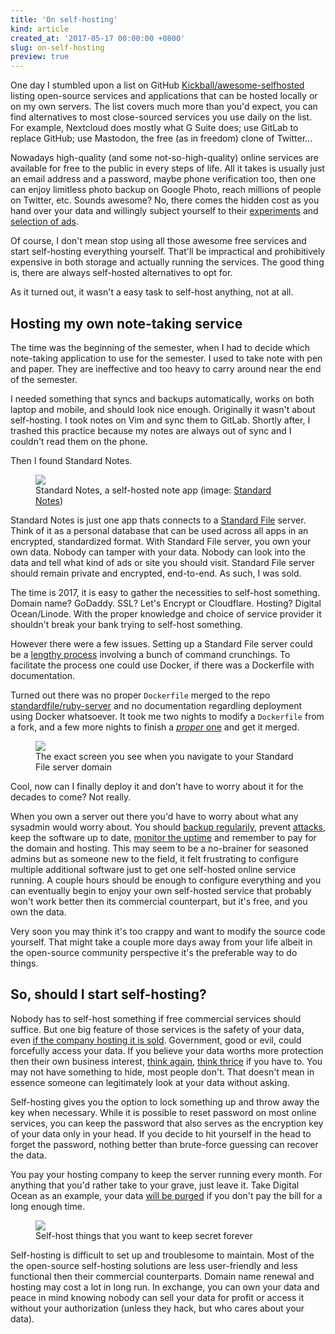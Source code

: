 ```yaml
---
title: 'On self-hosting'
kind: article
created_at: '2017-05-17 00:00:00 +0800'
slug: on-self-hosting
preview: true
---
```


One day I stumbled upon a list on GitHub
[Kickball/awesome-selfhosted](https://github.com/Kickball/awesome-selfhosted)
listing open-source services and applications that can be hosted locally
or on my own servers. The list covers much more than you'd expect, you
can find alternatives to most close-sourced services you use daily on
the list. For example, Nextcloud does mostly what G Suite does; use GitLab to
replace GitHub; use Mastodon, the free (as in freedom) clone of Twitter...

Nowadays high-quality (and some not-so-high-quality) online services are
available for free to the public in every steps of life. All it takes is
usually just an email address and a password, maybe phone verification
too, then one can enjoy limitless photo backup on Google Photo,
reach millions of people on Twitter, etc. Sounds awesome? No, there
comes the hidden cost as you hand over your data and willingly subject
yourself to their [experiments](https://www.theguardian.com/technology/2014/oct/02/facebook-sorry-secret-psychological-experiment-users) and [selection of ads](https://privacy.google.com/intl/en/how-ads-work.html).

Of course, I don't mean stop using all those awesome free services and
start self-hosting everything yourself. That'll be impractical and
prohibitively expensive in both storage and actually running the
services. The good thing is, there are always self-hosted alternatives
to opt for.

As it turned out, it wasn't a easy task to self-host anything, not at
all.

## Hosting my own note-taking service

The time was the beginning of the semester, when I had to decide which
note-taking application to use for the semester. I used to take note
with pen and paper. They are ineffective and too heavy to carry around
near the end of the semester.

I needed something that syncs and backups automatically, works on both
laptop and mobile, and should look nice enough. Originally it wasn't about
self-hosting. I took notes on Vim and sync them to GitLab. Shortly
after, I trashed this practice because my notes are always out of sync
and I couldn't read them on the phone.

Then I found Standard Notes.

<figure>
<img src='./hero-banner.png'/>
<figcaption>Standard Notes, a self-hosted note app (image: <a href='https://standardnotes.org/'>Standard Notes</a>)</figcaption>
</figure>

Standard Notes is just one app thats connects to a [Standard File](https://standardfile.org/)
server. Think of it as a personal database that can be used across all
apps in an encrypted, standardized format. With Standard File server, you
own your own data. Nobody can tamper with your data. Nobody can look into
the data and tell what kind of ads or site you should visit. Standard File server
should remain private and encrypted, end-to-end. As such, I was sold.

The time is 2017, it is easy to gather the necessities to self-host
something. Domain name? GoDaddy. SSL? Let's Encrypt or Cloudflare.
Hosting? Digital Ocean/Linode. With the proper knowledge and choice of
service provider it shouldn't break your bank trying to self-host
something.

However there were a few issues. Setting up a Standard File server could
be a [lengthy process](https://github.com/standardfile/ruby-server/wiki/Deploying-a-private-Standard-File-server-with-Amazon-EC2-and-Nginx) involving a bunch of command crunchings. To facilitate the process
one could use Docker, if there was a Dockerfile with documentation.

Turned out there was no proper `Dockerfile` merged to the repo
[standardfile/ruby-server](https://github.com/standardfile/ruby-server)
and no documentation regardling deployment using Docker whatsoever. It
took me two nights to modify a `Dockerfile` from a fork, and a few more nights to finish a
[*proper* one](https://github.com/standardfile/ruby-server/pull/44) and get it merged.

<figure>
<img src='./standard.png'/>
<figcaption>The exact screen you see when you navigate to your Standard File server domain</figcaption>
</figure>

Cool, now can I finally deploy it and don't have to worry about it for the
decades to come? Not really.

When you own a server out there you'd have to worry about what any
sysadmin would worry about. You should [backup regularily](https://about.gitlab.com/2017/02/01/gitlab-dot-com-database-incident/), prevent [attacks](https://www.fail2ban.org/wiki/index.php/Main_Page), keep the software
up to date, [monitor the uptime](https://uptimerobot.com/) and remember to pay for the domain and hosting. This may seem to be a no-brainer for seasoned admins but as someone new to the field,
it felt frustrating to configure multiple additional software just to get one
self-hosted online service running. A couple hours should be enough to configure everything and
you can eventually begin to enjoy your own self-hosted service that probably
won't work better then its commercial counterpart, but it's free, and
you own the data.

Very soon you may think it's too crappy and want to modify the
source code yourself. That might take a couple more days away from your life
albeit in the open-source community perspective it's the preferable way
to do things.

## So, should I start self-hosting?

Nobody has to self-host something if free commercial
services should suffice. But one big feature of those services is the safety
of your data, even [if the company hosting it is sold](https://mobile.nytimes.com/2015/06/29/technology/when-a-company-goes-up-for-sale-in-many-cases-so-does-your-personal-data.html). Government, good or evil,
could forcefully access your data. If you believe your data worths more
protection then their own business interest, [think again](https://govtrequests.facebook.com/), [think thrice](https://www.google.com/transparencyreport/userdatarequests/legalprocess/)
if you have to. You may not have something to hide, most people don't.
That doesn't mean in essence someone can legitimately look at your
data without asking.

Self-hosting gives you the option to lock something up and throw away
the key when necessary. While it is possible to reset password on most
online services, you can keep the password that also serves as the
encryption key of your data only in your head. If you decide to hit
yourself in the head to forget the password, nothing better than brute-force
guessing can recover the data.

You pay your hosting company to keep the server running every month. For
anything that you'd rather take to your grave, just leave it. Take
Digital Ocean as an example, your data [will be purged](https://www.digitalocean.com/help/pricing-and-billing/general/) if you don't pay the bill for a long enough time.

<figure>
<img src='./after-i-died.jpg'/>
<figcaption>Self-host things that you want to keep secret forever</figcaption>
</figure>

Self-hosting is difficult to set up and troublesome to maintain. Most of the
the open-source self-hosting solutions are less user-friendly and less
functional then their commercial counterparts. Domain name renewal and
hosting may cost a lot in long run. In exchange, you can own your data
and peace in mind knowing nobody can sell your data for profit or
access it without your authorization (unless they hack, but who cares
about your data).
